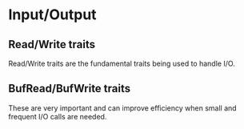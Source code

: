 # Input/Output

## Read/Write traits

Read/Write traits are the fundamental traits being used to handle I/O.

## BufRead/BufWrite traits

These are very important and can improve efficiency when small and frequent I/O calls are needed.